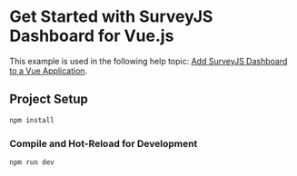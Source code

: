 # Get Started with SurveyJS Dashboard for Vue.js

This example is used in the following help topic: [Add SurveyJS Dashboard to a Vue Application](https://surveyjs.io/dashboard/documentation/get-started-vue).

## Project Setup

```sh
npm install
```

### Compile and Hot-Reload for Development

```sh
npm run dev
```